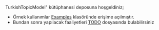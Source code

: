 TurkishTopicModel" kütüphanesi deposuna hoşgeldiniz;<br>
<ul>
  <li>Örnek kullanımlar <a href="https://github.com/cimenwd/TurkishTopicModel/blob/main/Examples">Examples</a> klasöründe erişime açılmıştır.</li>
  <li>Bundan sonra yapılacak faaliyetleri <a href="https://github.com/cimenwd/TurkishTopicModel/blob/main/TODO">TODO</a> dosyasında bulabilirsiniz</li>
</ul>

